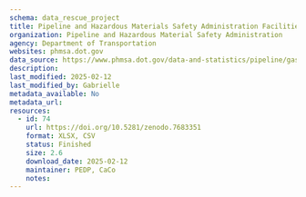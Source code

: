 ```yaml
---
schema: data_rescue_project 
title: Pipeline and Hazardous Materials Safety Administration Facilities
organization: Pipeline and Hazardous Material Safety Administration
agency: Department of Transportation
websites: phmsa.dot.gov
data_source: https://www.phmsa.dot.gov/data-and-statistics/pipeline/gas-distribution-gas-gathering-gas-transmission-hazardous-liquids
description: 
last_modified: 2025-02-12
last_modified_by: Gabrielle
metadata_available: No
metadata_url: 
resources:
  - id: 74
    url: https://doi.org/10.5281/zenodo.7683351
    format: XLSX, CSV
    status: Finished
    size: 2.6
    download_date: 2025-02-12
    maintainer: PEDP, CaCo
    notes: 
---
```

